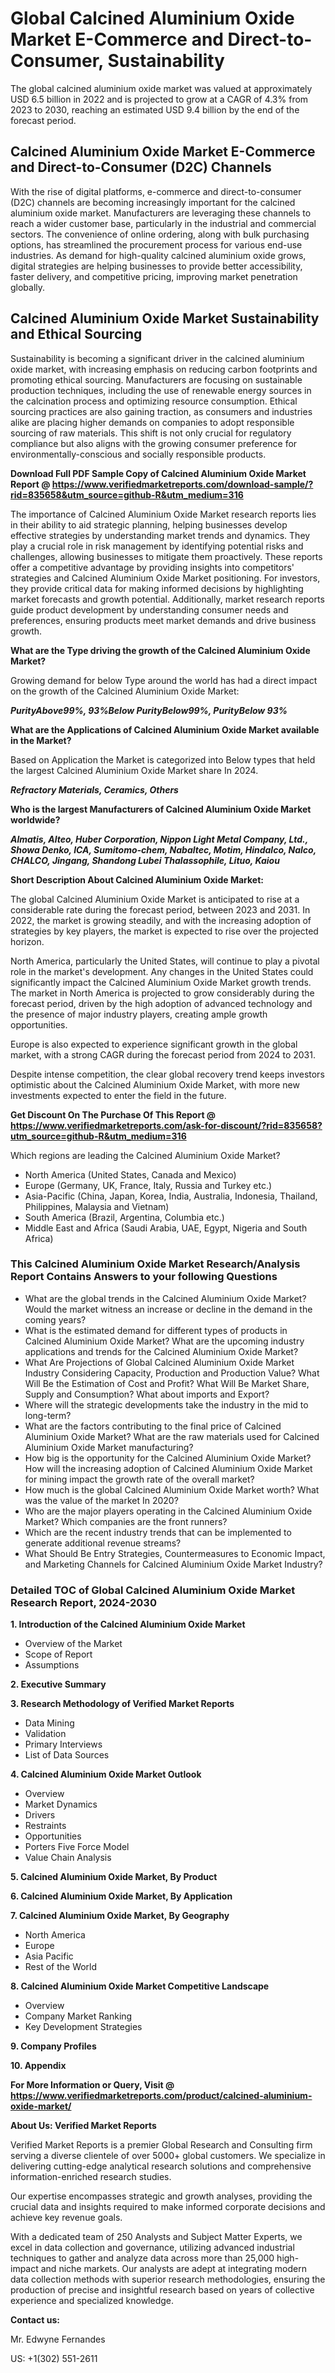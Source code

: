 <h1>Global Calcined Aluminium Oxide Market E-Commerce and Direct-to-Consumer, Sustainability</h1><p class=""><p>The global calcined aluminium oxide market was valued at approximately USD 6.5 billion in 2022 and is projected to grow at a CAGR of 4.3% from 2023 to 2030, reaching an estimated USD 9.4 billion by the end of the forecast period.</p><h2>Calcined Aluminium Oxide Market E-Commerce and Direct-to-Consumer (D2C) Channels</h2><p>With the rise of digital platforms, e-commerce and direct-to-consumer (D2C) channels are becoming increasingly important for the calcined aluminium oxide market. Manufacturers are leveraging these channels to reach a wider customer base, particularly in the industrial and commercial sectors. The convenience of online ordering, along with bulk purchasing options, has streamlined the procurement process for various end-use industries. As demand for high-quality calcined aluminium oxide grows, digital strategies are helping businesses to provide better accessibility, faster delivery, and competitive pricing, improving market penetration globally.</p><h2>Calcined Aluminium Oxide Market Sustainability and Ethical Sourcing</h2><p>Sustainability is becoming a significant driver in the calcined aluminium oxide market, with increasing emphasis on reducing carbon footprints and promoting ethical sourcing. Manufacturers are focusing on sustainable production techniques, including the use of renewable energy sources in the calcination process and optimizing resource consumption. Ethical sourcing practices are also gaining traction, as consumers and industries alike are placing higher demands on companies to adopt responsible sourcing of raw materials. This shift is not only crucial for regulatory compliance but also aligns with the growing consumer preference for environmentally-conscious and socially responsible products.</p></p><p class=""><strong>Download Full PDF Sample Copy of Calcined Aluminium Oxide Market Report @ <a href="https://www.verifiedmarketreports.com/download-sample/?rid=835658&utm_source=github-R&utm_medium=316" target="_blank">https://www.verifiedmarketreports.com/download-sample/?rid=835658&utm_source=github-R&utm_medium=316</a></strong></p><p>The importance of&nbsp;Calcined Aluminium Oxide Market research reports lies in their ability to aid strategic planning, helping businesses develop effective strategies by understanding market trends and dynamics. They play a crucial role in risk management by identifying potential risks and challenges, allowing businesses to mitigate them proactively. These reports offer a competitive advantage by providing insights into competitors' strategies and Calcined Aluminium Oxide Market positioning. For investors, they provide critical data for making informed decisions by highlighting market forecasts and growth potential. Additionally, market research reports guide product development by understanding consumer needs and preferences, ensuring products meet market demands and drive business growth.</p><p><strong>What are the&nbsp;Type driving the growth of the Calcined Aluminium Oxide Market?</strong></p><p id="" class="">Growing demand for below Type around the world has had a direct impact on the growth of the Calcined Aluminium Oxide Market:</p><p class=""><em><strong>PurityAbove99%, 93%Below PurityBelow99%, PurityBelow 93%</strong></em></p><p class=""><strong>What are the&nbsp;Applications&nbsp;of Calcined Aluminium Oxide Market available in the Market?</strong></p><p id="" class="">Based on Application the Market is categorized into Below types that held the largest Calcined Aluminium Oxide Market share In 2024.</p><p class=""><em><strong>Refractory Materials, Ceramics, Others</strong></em></p><p class=""><strong>Who is the largest Manufacturers of Calcined Aluminium Oxide Market worldwide?</strong></p><p><em><strong>Almatis, Alteo, Huber Corporation, Nippon Light Metal Company, Ltd., Showa Denko, ICA, Sumitomo-chem, Nabaltec, Motim, Hindalco, Nalco, CHALCO, Jingang, Shandong Lubei Thalassophile, Lituo, Kaiou</strong></em></p><p id="" class=""><strong>Short Description About Calcined Aluminium Oxide Market:</strong></p><p>The global Calcined Aluminium Oxide Market is anticipated to rise at a considerable rate during the forecast period, between 2023 and 2031. In 2022, the market is growing steadily, and with the increasing adoption of strategies by key players, the market is expected to rise over the projected horizon.</p><p>North America, particularly the United States, will continue to play a pivotal role in the market's development. Any changes in the United States could significantly impact the Calcined Aluminium Oxide Market growth trends. The market in North America is projected to grow considerably during the forecast period, driven by the high adoption of advanced technology and the presence of major industry players, creating ample growth opportunities.</p><p>Europe is also expected to experience significant growth in the global market, with a strong CAGR during the forecast period from 2024 to 2031.</p><p>Despite intense competition, the clear global recovery trend keeps investors optimistic about the Calcined Aluminium Oxide Market, with more new investments expected to enter the field in the future.</p><p id="" class=""><strong>Get Discount On The Purchase Of This Report @ <a href="https://www.verifiedmarketreports.com/ask-for-discount/?rid=835658?utm_source=github-R&utm_medium=316" target="_blank">https://www.verifiedmarketreports.com/ask-for-discount/?rid=835658?utm_source=github-R&utm_medium=316</a></strong></p><p class="">Which regions are leading the Calcined Aluminium Oxide Market?</p><ul><li>North America (United States, Canada and Mexico)</li><li>Europe (Germany, UK, France, Italy, Russia and Turkey etc.)</li><li>Asia-Pacific (China, Japan, Korea, India, Australia, Indonesia, Thailand, Philippines, Malaysia and Vietnam)</li><li>South America (Brazil, Argentina, Columbia etc.)</li><li>Middle East and Africa (Saudi Arabia, UAE, Egypt, Nigeria and South Africa)</li></ul><h3 id="" class="">This Calcined Aluminium Oxide Market Research/Analysis Report Contains Answers to your following Questions</h3><ul><li>What are the global trends in the Calcined Aluminium Oxide Market? Would the market witness an increase or decline in the demand in the coming years?</li><li>What is the estimated demand for different types of products in Calcined Aluminium Oxide Market? What are the upcoming industry applications and trends for the Calcined Aluminium Oxide Market?</li><li>What Are Projections of Global Calcined Aluminium Oxide Market Industry Considering Capacity, Production and Production Value? What Will Be the Estimation of Cost and Profit? What Will Be Market Share, Supply and Consumption? What about imports and Export?</li><li>Where will the strategic developments take the industry in the mid to long-term?</li><li>What are the factors contributing to the final price of Calcined Aluminium Oxide Market? What are the raw materials used for Calcined Aluminium Oxide Market manufacturing?</li><li>How big is the opportunity for the Calcined Aluminium Oxide Market? How will the increasing adoption of Calcined Aluminium Oxide Market for mining impact the growth rate of the overall market?</li><li>How much is the global Calcined Aluminium Oxide Market worth? What was the value of the market In 2020?</li><li>Who are the major players operating in the Calcined Aluminium Oxide Market? Which companies are the front runners?</li><li>Which are the recent industry trends that can be implemented to generate additional revenue streams?</li><li>What Should Be Entry Strategies, Countermeasures to Economic Impact, and Marketing Channels for Calcined Aluminium Oxide Market Industry?</li></ul><h3 id="" class="">Detailed TOC of Global Calcined Aluminium Oxide Market Research Report, 2024-2030</h3><p id="" class=""><strong>1. Introduction of the Calcined Aluminium Oxide Market</strong></p><ul><li>Overview of the Market</li><li>Scope of Report</li><li>Assumptions</li></ul><p id="" class=""><strong>2. Executive Summary</strong></p><p id="" class=""><strong>3. Research Methodology of Verified Market Reports</strong></p><ul><li>Data Mining</li><li>Validation</li><li>Primary Interviews</li><li>List of Data Sources</li></ul><p id="" class=""><strong>4. Calcined Aluminium Oxide Market Outlook</strong></p><ul><li>Overview</li><li>Market Dynamics</li><li>Drivers</li><li>Restraints</li><li>Opportunities</li><li>Porters Five Force Model</li><li>Value Chain Analysis</li></ul><p id="" class=""><strong>5. Calcined Aluminium Oxide Market, By Product</strong></p><p id="" class=""><strong>6. Calcined Aluminium Oxide Market, By Application</strong></p><p id="" class=""><strong>7. Calcined Aluminium Oxide Market, By Geography</strong></p><ul><li>North America</li><li>Europe</li><li>Asia Pacific</li><li>Rest of the World</li></ul><p id="" class=""><strong>8. Calcined Aluminium Oxide Market Competitive Landscape</strong></p><ul><li>Overview</li><li>Company Market Ranking</li><li>Key Development Strategies</li></ul><p id="" class=""><strong>9. Company Profiles</strong></p><p id="" class=""><strong>10. Appendix</strong></p><p id="" class=""><strong>For More Information or Query, Visit @ <a href="https://www.verifiedmarketreports.com/product/calcined-aluminium-oxide-market/" target="_blank">https://www.verifiedmarketreports.com/product/calcined-aluminium-oxide-market/</a></strong></p><p id="" class=""><strong>About Us: Verified Market Reports</strong></p><p id="" class="">Verified Market Reports is a premier Global Research and Consulting firm serving a diverse clientele of over 5000+ global customers. We specialize in delivering cutting-edge analytical research solutions and comprehensive information-enriched research studies.</p><p id="" class="">Our expertise encompasses strategic and growth analyses, providing the crucial data and insights required to make informed corporate decisions and achieve key revenue goals.</p><p id="" class="">With a dedicated team of 250 Analysts and Subject Matter Experts, we excel in data collection and governance, utilizing advanced industrial techniques to gather and analyze data across more than 25,000 high-impact and niche markets. Our analysts are adept at integrating modern data collection methods with superior research methodologies, ensuring the production of precise and insightful research based on years of collective experience and specialized knowledge.</p><p id="" class=""><strong>Contact us:</strong></p><p id="" class="">Mr. Edwyne Fernandes</p><p id="" class="">US: +1(302) 551-2611</p>